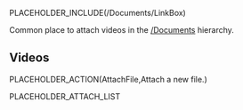 PLACEHOLDER_INCLUDE(/Documents/LinkBox)

Common place to attach videos in the [/Documents](..) hierarchy.

## Videos

PLACEHOLDER_ACTION(AttachFile,Attach a new file.)

PLACEHOLDER_ATTACH_LIST
